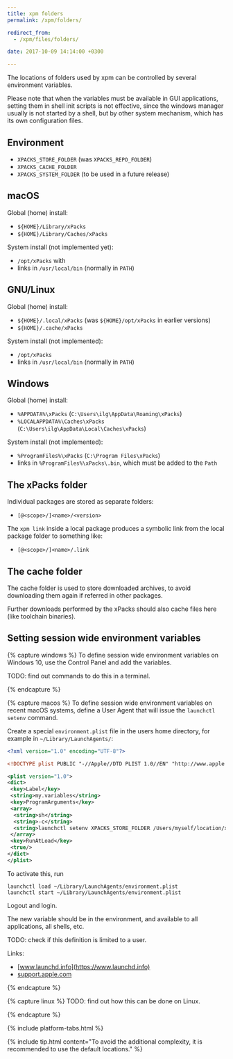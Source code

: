 ```yaml
---
title: xpm folders
permalink: /xpm/folders/

redirect_from:
  - /xpm/files/folders/

date: 2017-10-09 14:14:00 +0300

---
```


The locations of folders used by xpm can be controlled by several environment
variables.

Please note that when the variables must be available in GUI applications,
setting them in shell init scripts is not effective, since the windows manager
usually is not started by a shell, but by other system mechanism, which has
its own configuration files.

## Environment

- `XPACKS_STORE_FOLDER` (was `XPACKS_REPO_FOLDER`)
- `XPACKS_CACHE_FOLDER`
- `XPACKS_SYSTEM_FOLDER` (to be used in a future release)

## macOS

Global (home) install:

- `${HOME}/Library/xPacks`
- `${HOME}/Library/Caches/xPacks`

System install (not implemented yet):

- `/opt/xPacks` with
- links in `/usr/local/bin` (normally in `PATH`)

## GNU/Linux

Global (home) install:

- `${HOME}/.local/xPacks` (was `${HOME}/opt/xPacks` in earlier versions)
- `${HOME}/.cache/xPacks`

System install (not implemented):

- `/opt/xPacks`
- links in `/usr/local/bin` (normally in `PATH`)

## Windows

Global (home) install:

- `%APPDATA%\xPacks` (`C:\Users\ilg\AppData\Roaming\xPacks`)
- `%LOCALAPPDATA%\Caches\xPacks` (`C:\Users\ilg\AppData\Local\Caches\xPacks`)

System install (not implemented):

- `%ProgramFiles%\xPacks` (`C:\Program Files\xPacks`)
- links in `%ProgramFiles%\xPacks\.bin`, which must be added to the `Path`

## The xPacks folder

Individual packages are stored as separate folders:

- `[@<scope>/]<name>/<version>`

The `xpm link` inside a local package produces a symbolic link from
the local package folder to something like:

- `[@<scope>/]<name>/.link`

## The cache folder

The cache folder is used to store downloaded archives, to avoid
downloading them again if referred in other packages.

Further downloads performed by the xPacks should also cache files
here (like toolchain binaries).

## Setting session wide environment variables

{% capture windows %}
To define session wide environment variables on Windows 10, use the
Control Panel and add the variables.

TODO: find out commands to do this in a terminal.

{% endcapture %}

{% capture macos %}
To define session wide environment variables on recent macOS systems,
define a User Agent that will issue the `launchctl setenv` command.

Create a special `environment.plist` file in the users home directory,
for example in `~/Library/LaunchAgents/`:

```xml
<?xml version="1.0" encoding="UTF-8"?>

<!DOCTYPE plist PUBLIC "-//Apple//DTD PLIST 1.0//EN" "http://www.apple.com/DTDs/PropertyList-1.0.dtd">

<plist version="1.0">
<dict>
 <key>Label</key>
 <string>my.variables</string>
 <key>ProgramArguments</key>
 <array>
  <string>sh</string>
  <string>-c</string>
  <string>launchctl setenv XPACKS_STORE_FOLDER /Users/myself/location/xpacks</string>
 </array>
 <key>RunAtLoad</key>
 <true/>
</dict>
</plist>
```

To activate this, run

```console
launchctl load ~/Library/LaunchAgents/environment.plist
launchctl start ~/Library/LaunchAgents/environment.plist
```

Logout and login.

The new variable should be in the environment, and available to
all applications, all shells, etc.

TODO: check if this definition is limited to a user.

Links:

- [www.launchd.info](https://www.launchd.info)
- [support.apple.com](https://support.apple.com/en-in/guide/terminal/apdc6c1077b-5d5d-4d35-9c19-60f2397b2369/mac)

{% endcapture %}

{% capture linux %}
TODO: find out how this can be done on Linux.

{% endcapture %}

{% include platform-tabs.html %}

{% include tip.html content="To avoid the additional complexity, it is
recommended to use the default locations." %}
